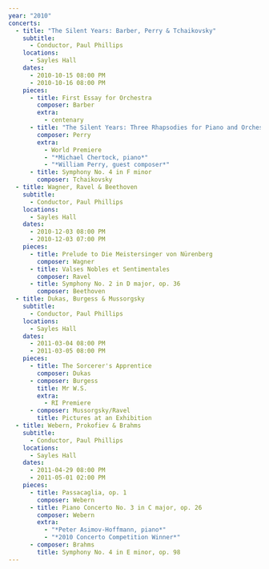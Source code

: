 ```yaml
---
year: "2010"
concerts:
  - title: "The Silent Years: Barber, Perry & Tchaikovsky"
    subtitle:
      - Conductor, Paul Phillips
    locations:
      - Sayles Hall
    dates:
      - 2010-10-15 08:00 PM
      - 2010-10-16 08:00 PM
    pieces:
      - title: First Essay for Orchestra
        composer: Barber
        extra:
          - centenary
      - title: "The Silent Years: Three Rhapsodies for Piano and Orchestra"
        composer: Perry
        extra:
          - World Premiere
          - "*Michael Chertock, piano*"
          - "*William Perry, guest composer*"
      - title: Symphony No. 4 in F minor
        composer: Tchaikovsky
  - title: Wagner, Ravel & Beethoven
    subtitle:
      - Conductor, Paul Phillips
    locations:
      - Sayles Hall
    dates:
      - 2010-12-03 08:00 PM
      - 2010-12-03 07:00 PM
    pieces:
      - title: Prelude to Die Meistersinger von Nürenberg
        composer: Wagner
      - title: Valses Nobles et Sentimentales
        composer: Ravel
      - title: Symphony No. 2 in D major, op. 36
        composer: Beethoven
  - title: Dukas, Burgess & Mussorgsky
    subtitle:
      - Conductor, Paul Phillips
    locations:
      - Sayles Hall
    dates:
      - 2011-03-04 08:00 PM
      - 2011-03-05 08:00 PM
    pieces:
      - title: The Sorcerer's Apprentice
        composer: Dukas
      - composer: Burgess
        title: Mr W.S.
        extra:
          - RI Premiere
      - composer: Mussorgsky/Ravel
        title: Pictures at an Exhibition
  - title: Webern, Prokofiev & Brahms
    subtitle:
      - Conductor, Paul Phillips
    locations:
      - Sayles Hall
    dates:
      - 2011-04-29 08:00 PM
      - 2011-05-01 02:00 PM
    pieces:
      - title: Passacaglia, op. 1
        composer: Webern
      - title: Piano Concerto No. 3 in C major, op. 26
        composer: Webern
        extra:
          - "*Peter Asimov-Hoffmann, piano*"
          - "*2010 Concerto Competition Winner*"
      - composer: Brahms
        title: Symphony No. 4 in E minor, op. 98
---
```


